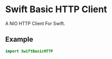 # Swift Basic HTTP Client

A NIO HTTP Client For Swift.

## Example

```swift
import SwiftBasicHTTP

